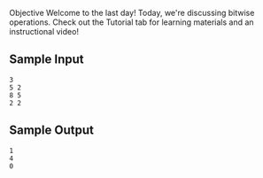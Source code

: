 Objective
Welcome to the last day! Today, we're discussing bitwise operations. Check out the Tutorial tab for learning materials and an instructional video!

## Sample Input
```
3
5 2
8 5
2 2
```
## Sample Output
```
1
4
0
```